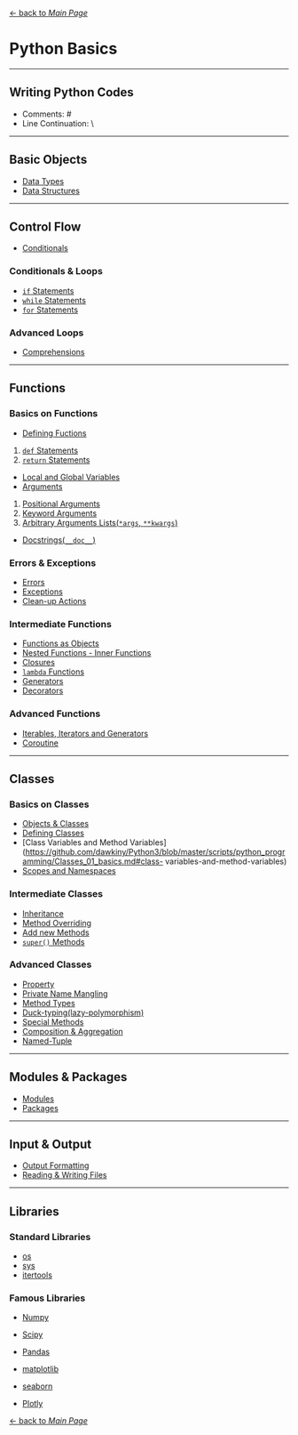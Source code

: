 [← back to *Main Page*](https://github.com/dawkiny/Python3/blob/master/README.md)


# Python Basics

---
## Writing Python Codes
* Comments: \#
* Line Continuation: \\

---
## Basic Objects

* [Data Types](https://github.com/dawkiny/Python3/blob/master/scripts/python_programming/Objects_01_datatype.md)
* [Data Structures](https://github.com/dawkiny/Python3/blob/master/scripts/python_programming/Objects_02_datastructure.md)


---
## Control Flow

* [Conditionals](https://github.com/dawkiny/Python3/blob/master/scripts/python_programming/ControlFlow_01_conditionals_and_loops.md#conditionals)

### Conditionals & Loops

* [```if``` Statements](https://github.com/dawkiny/Python3/blob/master/scripts/python_programming/ControlFlow_01_conditionals_and_loops.md#if-statements)
* [```while``` Statements](https://github.com/dawkiny/Python3/blob/master/scripts/python_programming/ControlFlow_01_conditionals_and_loops.md#while-statements)
* [```for``` Statements](https://github.com/dawkiny/Python3/blob/master/scripts/python_programming/ControlFlow_01_conditionals_and_loops.md#for-statements)

### Advanced Loops

* [Comprehensions](https://github.com/dawkiny/Python3/blob/master/scripts/python_programming/ControlFlow_01_conditionals_and_loops.md#comprehensions)


---
## Functions

### Basics on Functions

* [Defining Fuctions](https://github.com/dawkiny/Python3/blob/master/scripts/python_programming/Functions_01_basics.md#defining-functions)  
 1. [```def``` Statements](https://github.com/dawkiny/Python3/blob/master/scripts/python_programming/Functions_01_basics.md#def-statements)  
 1. [```return``` Statements](https://github.com/dawkiny/Python3/blob/master/scripts/python_programming/Functions_01_basics.md#return-statements)  
* [Local and Global Variables](https://github.com/dawkiny/Python3/blob/master/scripts/python_programming/Functions_01_basics.md#local-and-global-variables)
* [Arguments](https://github.com/dawkiny/Python3/blob/master/scripts/python_programming/Functions_01_basics.md#arguments)
 1. [Positional Arguments](https://github.com/dawkiny/Python3/blob/master/scripts/python_programming/Functions_01_basics.md#positional-arguments)
 1. [Keyword Arguments](https://github.com/dawkiny/Python3/blob/master/scripts/python_programming/Functions_01_basics.md#keyword-arguments)
 1. [Arbitrary Arguments Lists(```*args```, ```**kwargs```)](https://github.com/dawkiny/Python3/blob/master/scripts/python_programming/Functions_01_basics.md#arbitrary-arguments-lists)
* [Docstrings(```__doc__```)](https://github.com/dawkiny/Python3/blob/master/scripts/python_programming/Functions_01_basics.md#docstrings)


### Errors & Exceptions

* [Errors](https://github.com/dawkiny/Python3/blob/master/scripts/python_programming/Functions_01_basics.md#errors)  
* [Exceptions](https://github.com/dawkiny/Python3/blob/master/scripts/python_programming/Functions_01_basics.md#exceptions)  
* [Clean-up Actions](https://github.com/dawkiny/Python3/blob/master/scripts/python_programming/Functions_01_basics.md#clean-up-actions)  


### Intermediate Functions

* [Functions as Objects](https://github.com/dawkiny/Python3/blob/master/scripts/python_programming/Functions_01_basics.md#functions-as-objects)
* [Nested Functions - Inner Functions](https://github.com/dawkiny/Python3/blob/master/scripts/python_programming/Functions_01_basics.md#nested-functions---inner-functions)
* [Closures](https://github.com/dawkiny/Python3/blob/master/scripts/python_programming/Functions_01_basics.md#closures)
* [```lambda``` Functions](https://github.com/dawkiny/Python3/blob/master/scripts/python_programming/Functions_01_basics.md#lambda-functions)
* [Generators](https://github.com/dawkiny/Python3/blob/master/scripts/python_programming/Functions_01_basics.md#generators)
* [Decorators](https://github.com/dawkiny/Python3/blob/master/scripts/python_programming/Functions_01_basics.md#decorators)


### Advanced Functions
* [Iterables, Iterators and Generators](https://github.com/dawkiny/Python3/blob/master/scripts/python_programming/ControlFlow_02_iter.md#control-flow제어-흐름-1-iterables-iterator-generator)
* [Coroutine](https://github.com/dawkiny/Python3/blob/master/scripts/python_programming/ControlFlow_03_coroutine.md#coroutine)

---
## Classes

### Basics on Classes

* [Objects & Classes](https://github.com/dawkiny/Python3/blob/master/scripts/python_programming/Classes_01_basics.md#objects-and-classes)
* [Defining Classes](https://github.com/dawkiny/Python3/blob/master/scripts/python_programming/Classes_01_basics.md#defining-classes)
* [Class Variables and Method Variables](https://github.com/dawkiny/Python3/blob/master/scripts/python_programming/Classes_01_basics.md#class- variables-and-method-variables)  
* [Scopes and Namespaces](https://github.com/dawkiny/Python3/blob/master/scripts/python_programming/Classes_01_basics.md#scopes-and-namespaces)

### Intermediate Classes

* [Inheritance](https://github.com/dawkiny/Python3/blob/master/scripts/python_programming/Classes_01_basics.md#inheritance)  
* [Method Overriding](https://github.com/dawkiny/Python3/blob/master/scripts/python_programming/Classes_01_basics.md#inheritance#method-overriding)  
* [Add new Methods](https://github.com/dawkiny/Python3/blob/master/scripts/python_programming/Classes_01_basics.md#add-new-methods)  
* [```super()``` Methods](https://github.com/dawkiny/Python3/blob/master/scripts/python_programming/Classes_01_basics.md#super-methods)

### Advanced Classes

* [Property](https://github.com/dawkiny/Python3/blob/master/scripts/python_programming/Classes_01_basics.md#property)
* [Private Name Mangling](https://github.com/dawkiny/Python3/blob/master/scripts/python_programming/Classes_01_basics.md#private-name-mangling)
* [Method Types](https://github.com/dawkiny/Python3/blob/master/scripts/python_programming/Classes_01_basics.md#method-types)
* [Duck-typing(lazy-polymorphism)](https://github.com/dawkiny/Python3/blob/master/scripts/python_programming/Classes_01_basics.md#duck-typing)
* [Special Methods](https://github.com/dawkiny/Python3/blob/master/scripts/python_programming/Classes_01_basics.md#special-methods)
* [Composition & Aggregation](https://github.com/dawkiny/Python3/blob/master/scripts/python_programming/Classes_01_basics.md#composition-and-aggregation)
* [Named-Tuple](https://github.com/dawkiny/Python3/blob/master/scripts/python_programming/Classes_01_basics.md#named-tuple)

---
## Modules & Packages

* [Modules](https://github.com/dawkiny/Python3/blob/master/scripts/python_programming/Modules_and_Packages_01_basic.md#modules)
* [Packages](https://github.com/dawkiny/Python3/blob/master/scripts/python_programming/Modules_and_Packages_01_basic.md#packages)

---
## Input & Output

* [Output Formatting]()
* [Reading & Writing Files]()

---
## Libraries

### Standard Libraries

* [os]()
* [sys]()
* [itertools]()

### Famous Libraries

* [Numpy]()
* [Scipy]()
* [Pandas]()


* [matplotlib]()
* [seaborn]()
* [Plotly]()


[← back to *Main Page*](https://github.com/dawkiny/Python3/blob/master/README.md)
